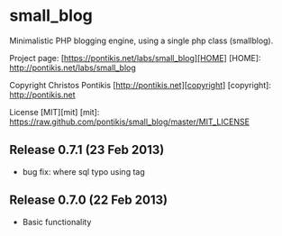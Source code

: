 small_blog
==============

Minimalistic PHP blogging engine, using a single php class (smallblog).

Project page: [https://pontikis.net/labs/small_blog][HOME]
[HOME]: http://pontikis.net/labs/small_blog

Copyright Christos Pontikis [http://pontikis.net][copyright]
[copyright]: http://pontikis.net

License [MIT][mit]
[mit]: https://raw.github.com/pontikis/small_blog/master/MIT_LICENSE


Release 0.7.1 (23 Feb 2013)
---------------------------
* bug fix: where sql typo using tag

Release 0.7.0 (22 Feb 2013)
---------------------------
* Basic functionality
